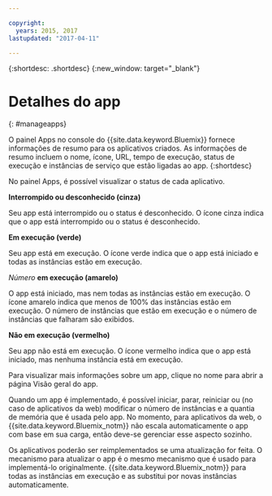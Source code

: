 ```yaml
---

copyright:
  years: 2015, 2017
lastupdated: "2017-04-11"

---
```



{:shortdesc: .shortdesc}
{:new_window: target="_blank"}

# Detalhes do app
{: #manageapps}

O painel Apps no console do {{site.data.keyword.Bluemix}} fornece informações de resumo para os aplicativos criados. As informações de resumo incluem o nome, ícone, URL, tempo de execução, status de execução e instâncias de serviço que estão ligadas ao app.
{:shortdesc}

No painel Apps, é possível visualizar o status de cada aplicativo.

**Interrompido ou desconhecido (cinza)**

  Seu app está interrompido ou o status é desconhecido. O ícone cinza indica que o app está interrompido ou o status é desconhecido.

**Em execução (verde)**

  Seu app está em execução. O ícone verde indica que o app está iniciado e todas as instâncias estão em execução.

*Número* **em execução (amarelo)**

  O app está iniciado, mas nem todas as instâncias estão em execução. O ícone amarelo indica que menos de 100% das instâncias estão em execução. O número de instâncias que estão em execução e o número de instâncias que
falharam são exibidos.

**Não em execução (vermelho)**

  Seu app não está em execução. O ícone vermelho indica que o app está iniciado, mas nenhuma instância está em execução.

Para visualizar mais informações sobre um app, clique no nome para abrir a página Visão geral do app.

Quando um app é implementado, é possível iniciar, parar, reiniciar ou (no caso de aplicativos da web) modificar o número de instâncias e a quantia de memória que é usada pelo app. No momento, para aplicativos da web, o {{site.data.keyword.Bluemix_notm}} não escala automaticamente o app com base em sua carga, então deve-se gerenciar esse aspecto sozinho.

Os aplicativos poderão ser
reimplementados se uma atualização for feita. O mecanismo para atualizar o app é o mesmo mecanismo que é usado para implementá-lo originalmente. {{site.data.keyword.Bluemix_notm}} para todas as instâncias em execução
e as substitui por novas instâncias automaticamente.
